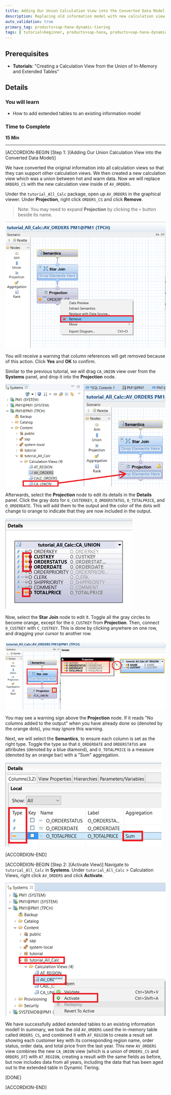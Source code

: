 ```yaml
---
title: Adding Our Union Calculation View into the Converted Data Model QA Green Nine
description: Replacing old information model with new calculation view
auto_validation: true
primary_tag: products>sap-hana-dynamic-tiering
tags: [ tutorial>beginner, products>sap-hana, products>sap-hana-dynamic-tiering, products>sap-hana-studio, topic>big-data, topic>sql ]
---
```


## Prerequisites
 - **Tutorials**: "Creating a Calculation View from the Union of In-Memory and Extended Tables"

## Details
### You will learn
  - How to add extended tables to an existing information model

### Time to Complete
 **15 Min**

 ---
[ACCORDION-BEGIN [Step 1: ](Adding Our Union Calculation View into the Converted Data Model)]

We have converted the original information into all calculation views so that they can support other calculation views. We then created a new calculation view which was a union between hot and warm data. Now we will replace `ORDERS_CS` with the new calculation view inside of `AV_ORDERS`.

Under the `tutorial_All_Calc` package, open up `AV_ORDERS` in the graphical viewer. Under **Projection**, right click `ORDERS_CS` and click **Remove**.

> Note: You may need to expand **Projection** by clicking the `+` button beside its name.

![Remove ORDERS_CS](remove-orders-cs.png)

You will receive a warning that column references will get removed because of this action. Click **Yes** and **OK** to confirm.

Similar to the previous tutorial, we will drag `CA_UNION` view over from the **Systems** panel, and drop it into the **Projection** node.

![Drag CA_UNION](drag-ca-union.png)

Afterwards, select the **Projection** node to edit its details in the **Details** panel. Click the gray dots for `O_CUSTERKEY`, `O_ORDERSTATUS`, `O_TOTALPRICE`, and `O_ORDERDATE`. This will add them to the output and the color of the dots will change to orange to indicate that they are now included in the output.

![Select Columns to Output](select-columns.png)

Now, select the **Star Join** node to edit it. Toggle all the gray circles to become orange, except for the `O_CUSTKEY` from **Projection**. Then, connect `O_CUSTKEY` with `C_CUSTKEY`. This is done by clicking anywhere on one row, and dragging your cursor to another row.

![Connecting O_CUSTKEY and C_CUSTKEY](connect-custkey.png)

You may see a warning sign above the **Projection** node. If it reads "No columns added to the output" when you have already done so (denoted by the orange dots), you may ignore this warning.

Next, we will select the **Semantics**, to ensure each column is set as the right type. Toggle the type so that `O_ORDERDATE` and `ORDERSTATUS` are attributes (denoted by a blue diamond), and `O_TOTALPRICE` is a measure (denoted by an orange bar) with a "Sum" aggregation.

![Check Semantics Type](check-semantics-type.png)


[ACCORDION-END]

[ACCORDION-BEGIN [Step 2: ](Activate View)]
Navigate to `tutorial_All_Calc` in **Systems**. Under `tutorial_All_Calc` > Calculation Views, right click `AV_ORDERS` and click **Activate**.

![Activate Views](activate-views.png)

We have successfully added extended tables to an existing information model! In summary, we took the old `AV_ORDERS` used the in-memory table called `ORDERS_CS`, and combined it with `AT_REGION` to create a result set showing each customer key with its corresponding region name, order status, order data, and total price from the last year. This new `AV_ORDERS` view combines the new `CA_UNION` view (which is a union of `ORDERS_CS` and `ORDERS_DT`) with `AT_REGION`, creating a result with the same fields as before, but now includes data from all years, including the data that has been aged out to the extended table in Dynamic Tiering.

[DONE]

[ACCORDION-END]
